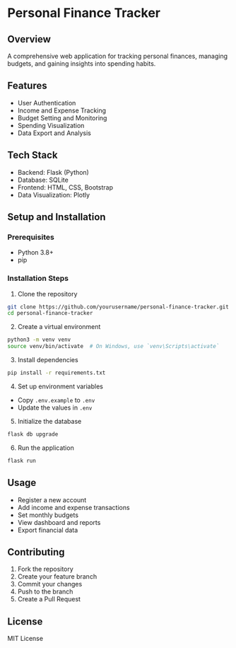 # Personal Finance Tracker

## Overview
A comprehensive web application for tracking personal finances, managing budgets, and gaining insights into spending habits.

## Features
- User Authentication
- Income and Expense Tracking
- Budget Setting and Monitoring
- Spending Visualization
- Data Export and Analysis

## Tech Stack
- Backend: Flask (Python)
- Database: SQLite
- Frontend: HTML, CSS, Bootstrap
- Data Visualization: Plotly

## Setup and Installation

### Prerequisites
- Python 3.8+
- pip

### Installation Steps
1. Clone the repository
```bash
git clone https://github.com/yourusername/personal-finance-tracker.git
cd personal-finance-tracker
```

2. Create a virtual environment
```bash
python3 -m venv venv
source venv/bin/activate  # On Windows, use `venv\Scripts\activate`
```

3. Install dependencies
```bash
pip install -r requirements.txt
```

4. Set up environment variables
- Copy `.env.example` to `.env`
- Update the values in `.env`

5. Initialize the database
```bash
flask db upgrade
```

6. Run the application
```bash
flask run
```

## Usage
- Register a new account
- Add income and expense transactions
- Set monthly budgets
- View dashboard and reports
- Export financial data

## Contributing
1. Fork the repository
2. Create your feature branch
3. Commit your changes
4. Push to the branch
5. Create a Pull Request

## License
MIT License
